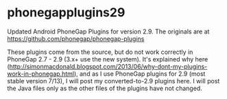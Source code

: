 phonegapplugins29
=================

Updated Android PhoneGap Plugins for version 2.9.  The originals are at https://github.com/phonegap/phonegap-plugins

These plugins come from the source, but do not work correctly in PhoneGap 2.7 - 2.9 (3.x+ use the new system).
It's explained why here (http://simonmacdonald.blogspot.com/2013/06/why-dont-my-plugins-work-in-phonegap.html), 
and as I use PhoneGap plugins for 2.9 (most stable version 7/13), I will post my converted-to-2.9 plugins here.
I will post the Java files only as the other files of the plugins have not changed.
